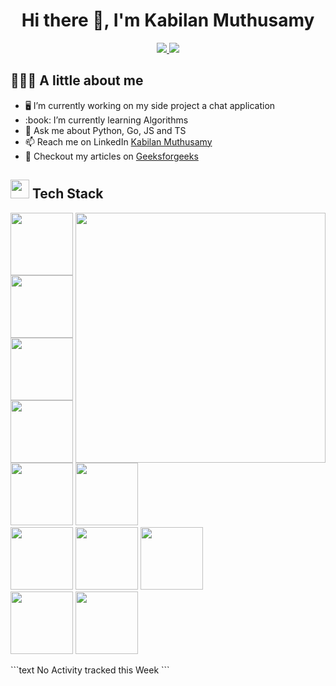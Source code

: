 <h1 align="center"> Hi there 👋, I'm Kabilan Muthusamy </h1>
<div align="center">
<a href="mailto:kabilan-muthusamy@outlook.com">
  <img src="https://img.shields.io/badge/e‑mail-D14836.svg?style=for-the-badge&logo=GMail&logoColor=white"/>
</a>
<a href="https://linkedin.com/in/kabilan-muthusamy" target="blank">
  <img src="https://img.shields.io/badge/linkedin-0077B5.svg?style=for-the-badge&logo=linkedin&logoColor=white"/>
</a>
</div>
<h2>👨🏻‍💻 A little about me</h2>

<ul>
 <li> 🖥 I’m currently working on my side project a chat application
 <li> :book: I’m currently learning Algorithms
 <li> 💬 Ask me about Python, Go, JS and TS
 <li> 📫 Reach me on LinkedIn  <a href="https://linkedin.com/in/kabilan-muthusamy">Kabilan Muthusamy</a> 
 <li> 📝 Checkout my articles on <a href="https://auth.geeksforgeeks.org/user/kabilan/articles">Geeksforgeeks</a>
</ul>

<h2><img height=30 src="https://img.icons8.com/emoji/48/000000/hammer-and-wrench.png"/> Tech  Stack</h2>
<p>
    <img align="right" width="400" height="400" src="https://github-readme-stats.vercel.app/api/top-langs/?username=kabi175&layout=demo&langs_count=5"/>

  <p aign="left" width="200" height="900">
    <img height=100 src="https://img.icons8.com/color/96/000000/c-plus-plus-logo.png"/>
    <img height=100 src="https://img.icons8.com/color/96/000000/python.png"/>
    <img height=100 src="https://img.icons8.com/color/96/000000/javascript.png">
    <br>
    <img height=100 src="https://img.icons8.com/color/96/000000/typescript.png"/>
    <img height=100 src="https://img.icons8.com/color/96/000000/golang.png"/>
    <img height=100 src="https://img.icons8.com/color/96/000000/html-5--v1.png"/>
    <br>
    <img height=100 src="https://img.icons8.com/color/96/000000/css3.png"/>
    <img height=100 src="https://img.icons8.com/color/96/000000/react-native.png"/>
    <img height=100 src="https://img.icons8.com/color/96/000000/git.png"/>
    <br>
    <img height=100 src="https://img.icons8.com/fluent/96/000000/github.png"/>
    <img height=100 src="https://img.icons8.com/color/96/000000/mysql-logo.png"/>
  </p>

</p>
<!--START_SECTION:waka-->
```text
No Activity tracked this Week
```
<!--END_SECTION:waka-->
